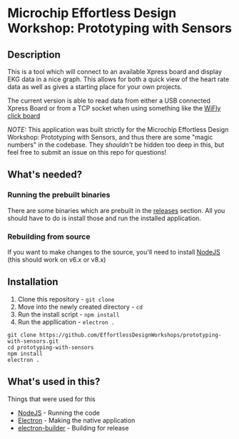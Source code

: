 # Microchip Effortless Design Workshop: Prototyping with Sensors

## Description
This is a tool which will connect to an available Xpress board and display EKG data in a nice graph. This allows for both a quick view of the heart rate data as well as gives a starting place for your own projects.

The current version is able to read data from either a USB connected Xpress Board or from a TCP socket when using something like the [WiFly click board](http://mikroe.com/click/wifly)

_NOTE:_ This application was built strictly for the Microchip Effortless Design Workshop: Prototyping with Sensors, and thus there are some "magic numbers" in the codebase. They _shouldn't_ be hidden too deep in this, but feel free to submit an issue on this repo for questions! 

## What's needed?
### Running the prebuilt binaries
There are some binaries which are prebuilt in the [releases](https://github.com/EffortlessDesignWorkshops/prototyping-with-sensors/releases) section. All you should have to do is install those and run the installed application.

### Rebuilding from source
If you want to make changes to the source, you'll need to install [NodeJS](https://nodejs.org) (this should work on v6.x or v8.x)

## Installation
1. Clone this repository - `git clone`
2. Move into the newly created directory - `cd`
3. Run the install script - `npm install`
4. Run the appllication - `electron .`

```
git clone https://github.com/EffortlessDesignWorkshops/prototyping-with-sensors.git
cd prototyping-with-sensors
npm install
electron .
```
## What's used in this?
Things that were used for this
- [NodeJS](https://nodejs.org) - Running the code
- [Electron](https://electron.atom.io/) - Making the native application
- [electron-builder](https://github.com/electron-userland/electron-builder) - Building for release
